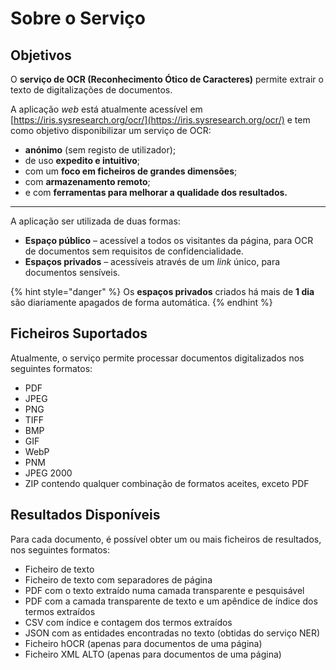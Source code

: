 # Sobre o Serviço

## Objetivos

O **serviço de OCR (Reconhecimento Ótico de Caracteres)** permite extrair o texto de digitalizações de documentos.

A aplicação _web_ está atualmente acessível em [https://iris.sysresearch.org/ocr/](https://iris.sysresearch.org/ocr/) e tem como objetivo disponibilizar um serviço de OCR:

* **anónimo** (sem registo de utilizador);
* de uso **expedito e intuitivo**;
* com um **foco em ficheiros de grandes dimensões**;
* com **armazenamento remoto**;
* e com **ferramentas para melhorar a qualidade dos resultados.**

***

A aplicação ser utilizada de duas formas:

* **Espaço público** – acessível a todos os visitantes da página, para OCR de documentos sem requisitos de confidencialidade.
* **Espaços privados** – acessíveis através de um _link_ único, para documentos sensíveis.

{% hint style="danger" %}
Os **espaços privados** criados há mais de **1 dia** são diariamente apagados de forma automática.
{% endhint %}

## Ficheiros Suportados

Atualmente, o serviço permite processar documentos digitalizados nos seguintes formatos:

* PDF
* JPEG
* PNG
* TIFF
* BMP
* GIF
* WebP
* PNM
* JPEG 2000
* ZIP contendo qualquer combinação de formatos aceites, exceto PDF

## Resultados Disponíveis

Para cada documento, é possível obter um ou mais ficheiros de resultados, nos seguintes formatos:

* Ficheiro de texto
* Ficheiro de texto com separadores de página
* PDF com o texto extraído numa camada transparente e pesquisável
* PDF com a camada transparente de texto e um apêndice de índice dos termos extraídos
* CSV com índice e contagem dos termos extraídos
* JSON com as entidades encontradas no texto (obtidas do serviço NER)
* Ficheiro hOCR (apenas para documentos de uma página)
* Ficheiro XML ALTO (apenas para documentos de uma página)
